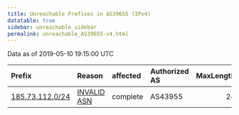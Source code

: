 ```yaml
---
title: Unreachable Prefixes in AS39655 (IPv4)
datatable: true
sidebar: unreachable_sidebar
permalink: unreachable_AS39655-v4.html
---
```


Data as of 2019-05-10 19:15:00 UTC


<div class="datatable-begin"></div>

| Prefix                                                   | Reason                                                                                                 | affected   | Authorized AS   |   MaxLength | Anchor                                         |   unreachable /24s |
|:---------------------------------------------------------|:-------------------------------------------------------------------------------------------------------|:-----------|:----------------|------------:|:-----------------------------------------------|-------------------:|
| [185.73.112.0/24](https://stat.ripe.net/185.73.112.0/24) | [INVALID ASN](https://rpki-validator.ripe.net/announcement-preview?asn=AS39655&prefix=185.73.112.0/24) | complete   | AS43955         |          24 | [RIPE](unreachable_RIPE_NCC_RPKI_Root-v4.html) |                  1 |

<div class="datatable-end"></div>